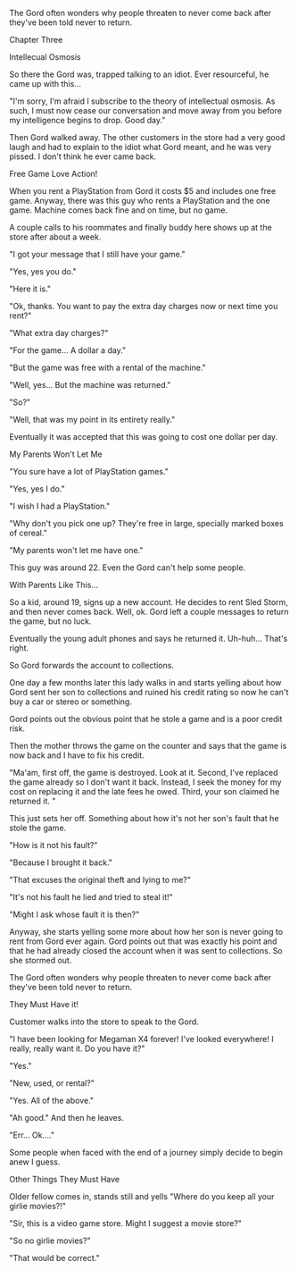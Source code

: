 
 

 

 

 

 

 

 

 

 

 




The Gord often wonders why people threaten to never come back after they've been told never to return.













Chapter Three


Intellecual Osmosis

So there the Gord was, trapped talking to an idiot.  Ever resourceful, he came up with this...

"I'm sorry, I'm afraid I subscribe to the theory of intellectual osmosis.  As such, I must now cease our conversation and move away from you before my intelligence begins to drop.  Good day."

Then Gord walked away.  The other customers in the store had a very good laugh and had to explain to the idiot what Gord meant, and he was very pissed.  I don't think he ever came back.



Free Game Love Action!

When you rent a PlayStation from Gord it costs $5 and includes one free game.  Anyway, there was this guy who rents a PlayStation and the one game.  Machine comes back fine and on time, but no game.

A couple calls to his roommates and finally buddy here shows up at the store after about a week.

"I got your message that I still have your game."

"Yes, yes you do."

"Here it is."

"Ok, thanks.  You want to pay the extra day charges now or next time you rent?"

"What extra day charges?"

"For the game... A dollar a day."

"But the game was free with a rental of the machine."

"Well, yes… But the machine was returned."

"So?"

"Well, that was my point in its entirety really."

Eventually it was accepted that this was going to cost one dollar per day.


My Parents Won't Let Me

"You sure have a lot of PlayStation games."

"Yes, yes I do."

"I wish I had a PlayStation."

"Why don't you pick one up?  They're free in large, specially marked boxes of cereal."

"My parents won't let me have one."

This guy was around 22.  Even the Gord can't help some people.



With Parents Like This...

So a kid, around 19, signs up a new account.  He decides to rent Sled Storm, and then never comes back.   Well, ok.  Gord left a couple messages to return the game, but no luck.  

Eventually the young adult phones and says he returned it.  Uh-huh… That's right.

So Gord forwards the account to collections.

One day a few months later this lady walks in and starts yelling about how Gord sent her son to collections and ruined his credit rating so now he can't buy a car or stereo or something.  

Gord points out the obvious point that he stole a game and is a poor credit risk.

Then the mother throws the game on the counter and says that the game is now back and I have to fix his credit.

"Ma'am, first off, the game is destroyed.  Look at it.  Second, I've replaced the game already so I don't want it back. Instead, I seek the money for my cost on replacing it and the late fees he owed.  Third, your son claimed he returned it.  "

This just sets her off.  Something about how it's not her son's fault that he stole the game.

"How is it not his fault?"

"Because I brought it back."

"That excuses the original theft and lying to me?"

"It's not his fault he lied and tried to steal it!"

"Might I ask whose fault it is then?"

Anyway, she starts yelling some more about how her son is never going to rent from Gord ever again.  Gord points out that was exactly his point and that he had already closed the account when it was sent to collections.  So she stormed out.

The Gord often wonders why people threaten to never come back after they've been told never to return.


They Must Have it!

Customer walks into the store to speak to the Gord.

"I have been looking for Megaman X4 forever!  I've looked everywhere!  I really, really want it.  Do you have it?"

"Yes."

"New, used, or rental?"

"Yes.  All of the above."

"Ah good." And then he leaves.

"Err… Ok…."

Some people when faced with the end of a journey simply decide to begin anew I guess.
 

Other Things They Must Have

Older fellow comes in, stands still and yells "Where do you keep all your girlie movies?!"

"Sir, this is a video game store.  Might I suggest a movie store?"

"So no girlie movies?"

"That would be correct."

 
 